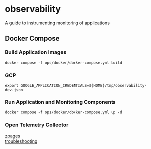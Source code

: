 # observability
A guide to instrumenting monitoring of applications

## Docker Compose

### Build Application Images
```shell
docker compose -f ops/docker/docker-compose.yml build
```

### GCP
```shell
export GOOGLE_APPLICATION_CREDENTIALS=${HOME}/tmp/observability-dev.json
```

### Run Application and Monitoring Components
```shell
docker compose -f ops/docker/docker-compose.yml up -d
```

### Open Telemetry Collector
[zpages](https://github.com/open-telemetry/opentelemetry-collector/tree/main/extension/zpagesextension) <br>
[troubleshooting](https://github.com/open-telemetry/opentelemetry-collector/blob/main/docs/troubleshooting.md)